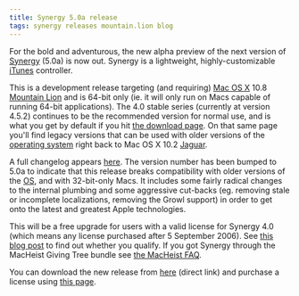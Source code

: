 ```yaml
---
title: Synergy 5.0a release
tags: synergy releases mountain.lion blog
---
```


For the bold and adventurous, the new alpha preview of the next version of [Synergy](/wiki/Synergy) (5.0a) is now out. Synergy is a lightweight, highly-customizable [iTunes](/wiki/iTunes) controller.

This is a development release targeting (and requiring) [Mac OS X](/wiki/Mac_OS_X) 10.8 [Mountain Lion](/wiki/Mountain_Lion) and is 64-bit only (ie. it will only run on Macs capable of running 64-bit applications). The 4.0 stable series (currently at version 4.5.2) continues to be the recommended version for normal use, and is what you get by default if you hit [the download page](/products/synergy/download). On that same page you'll find legacy versions that can be used with older versions of the [operating system](/wiki/operating_system) right back to Mac OS X 10.2 [Jaguar](/wiki/Jaguar).

A full changelog appears [here](/products/synergy/history). The version number has been bumped to 5.0a to indicate that this release breaks compatibility with older versions of the [OS](/wiki/OS), and with 32-bit-only Macs. It includes some fairly radical changes to the internal plumbing and some aggressive cut-backs (eg. removing stale or incomplete localizations, removing the Growl support) in order to get onto the latest and greatest Apple technologies.

This will be a free upgrade for users with a valid license for Synergy 4.0 (which means any license purchased after 5 September 2006). See [this blog post](/blog/synergy-4.0-upgrades) to find out whether you qualify. If you got Synergy through the MacHeist Giving Tree bundle see [the MacHeist FAQ](/blog/frequently-asked-questions-about-synergy-and-macheist).

You can download the new release from [here](/l/synergy5) (direct link) and purchase a license using [this page](https://wincent.dev/a/products/synergy-classic/purchase/).
